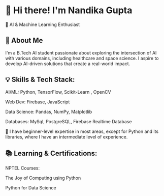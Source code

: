 # 👋 Hi there! I'm Nandika Gupta
🚀 AI & Machine Learning Enthusiast 
## 🌟 About Me
I'm a B.Tech AI student passionate about exploring the intersection of AI with various domains, including healthcare and space science. I aspire to develop AI-driven solutions that create a real-world impact.
## 💡 Skills & Tech Stack:
AI/ML: Python, TensorFlow, Scikit-Learn , OpenCV

Web Dev:  Firebase, JavaScript

Data Science: Pandas, NumPy, Matplotlib

Databases: MySql, PostgreSQL, Firebase Realtime Database 

📌 I have beginner-level expertise in most areas, except for Python and its libraries, where I have an intermediate level of experience.
## 📚 Learning & Certifications:
NPTEL Courses:
    
The Joy of Computing using Python
    
Python for Data Science
